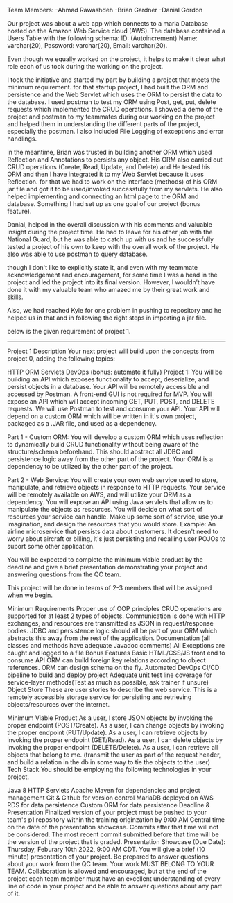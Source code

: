 Team Members: 
  -Ahmad Rawashdeh
  -Brian Gardner 
  -Danial Gordon
  
  
Our project was about a web app which connects to a maria Database hosted on the Amazon Web Service cloud (AWS). 
The database contained a Users Table with the following schema:
ID: (Autoincrement)
Name: varchar(20),
Password: varchar(20),
Email: varchar(20).

Even though we equally worked on the project, it helps to make it clear what role each of us took during the working on the project.

I took the initiative and started my part by building a project that meets the minimum requirement. 
for that startup project, I had built the ORM and persistence and the Web Servlet which uses the ORM to persist the data to the database. 
I used postman to test my ORM using Post, get, put, delete requests which implemented the CRUD operations. 
I showed a demo of the project and postman to my teammates during our working on the project and helped them in understanding the different parts of the project, especially the postman. 
I also included File Logging of exceptions and error handlings. 

in the meantime, Brian was trusted in building another ORM which used Reflection and Annotations to persists any object. 
His ORM also carried out CRUD operations (Create, Read, Update, and Delete) and He tested his ORM and then I have integrated it to my Web Servlet because it uses Reflection. 
for that we had to work on the interface (methods) of his ORM jar file and got it to be used/invoked successfully from my servlets. 
He also helped implementing and connecting an html page to the ORM and database. Something I had set up as one goal of our project (bonus feature). 

Danial, helped in the overall discussion with his comments and valuable insight during the project time. He had to leave for his other job with the National Guard, 
but he was able to catch up with us and he successfully tested a project of his own to keep with the overall work of the project. 
He also was able to use postman to query database.  

though I don't like to explicitly state it, and even with my teammate acknowledgement and encouragement, for some time I was a head in the project 
and led the project into its final version.  However, I wouldn’t have done it with my valuable team who amazed me by their great work and skills.

Also, we had reached Kyle for one problem in pushing to repository and he helped us in that and in following the right steps in importing a jar file. 

below is the given requirement of project 1. 
_____________________________________________________________________________________________________________________________________________


Project 1
Description
Your next project will build upon the concepts from project 0, adding the following topics:

HTTP
ORM
Servlets
DevOps (bonus: automate it fully)
Project 1:
You will be building an API which exposes functionality to accept, deserialize, and persist objects in a database. Your API will be remotely accessible and accessed by Postman. A front-end GUI is not required for MVP. You will expose an API which will accept incoming GET, PUT, POST, and DELETE requests. We will use Postman to test and consume your API. Your API will depend on a custom ORM which will be written in it's own project, packaged as a .JAR file, and used as a dependency.

Part 1 - Custom ORM:
You will develop a custom ORM which uses reflection to dynamically build CRUD functionality without being aware of the structure/schema beforehand. This should abstract all JDBC and persistence logic away from the other part of the project. Your ORM is a dependency to be utilized by the other part of the project.

Part 2 - Web Service:
You will create your own web service used to store, manipulate, and retrieve objects in response to HTTP requests. Your service will be remotely available on AWS, and will utilize your ORM as a dependency. You will expose an API using Java servlets that allow us to manipulate the objects as resources. You will decide on what sort of resources your service can handle. Make up some sort of service, use your imagination, and design the resources that you would store. Example: An airline microservice that persists data about customers. It doesn't need to worry about aircraft or billing, it's just persisting and recalling user POJOs to suport some other application.

You will be expected to complete the minimum viable product by the deadline and give a brief presentation demonstrating your project and answering questions from the QC team.

This project will be done in teams of 2-3 members that will be assigned when we begin.

Minimum Requirements
Proper use of OOP principles
CRUD operations are supported for at least 2 types of objects.
Communication is done with HTTP exchanges, and resources are transmitted as JSON in request/response bodies.
JDBC and persistence logic should all be part of your ORM which abstracts this away from the rest of the application.
Documentation (all classes and methods have adequate Javadoc comments)
All Exceptions are caught and logged to a file
Bonus Features
Basic HTML/CSS/JS front end to consume API
ORM can build foreign key relations according to object references.
ORM can design schema on the fly.
Automated DevOps CI/CD pipeline to build and deploy project
Adequate unit test line coverage for service-layer methods(Test as much as possible, ask trainer if unsure)
Object Store
These are user stories to describe the web service. This is a remotely accessible storage service for persisting and retrieving objects/resources over the internet.

Minimum Viable Product
As a user, I store JSON objects by invoking the proper endpoint (POST/Create).
As a user, I can change objects by invoking the proper endpoint (PUT/Update).
As a user, I can retrieve objects by invoking the proper endpoint (GET/Read).
As a user, I can delete objects by invoking the proper endpoint (DELETE/Delete).
As a user, I can retrieve all objects that belong to me. (transmit the user as part of the request header, and build a relation in the db in some way to tie the objects to the user)
Tech Stack
You should be employing the following technologies in your project.

Java 8
HTTP
Servlets
Apache Maven for dependencies and project management
Git & Github for version control
MariaDB deployed on AWS RDS for data persistence
Custom ORM for data persistence
Deadline & Presentation
Finalized version of your project must be pushed to your team's p1 repository within the training originzation by 9:00 AM Central time on the date of the presentation showcase. Commits after that time will not be considered. The most recent commit submitted before that time will be the version of the project that is graded.
Presentation Showcase (Due Date): Thursday, Feburary 10th 2022, 9:00 AM CDT.
You will give a brief (10 minute) presentation of your project. Be prepared to answer questions about your work from the QC team.
Your work MUST BELONG TO YOUR TEAM. Collaboration is allowed and encouraged, but at the end of the project each team member must have an excellent understanding of every line of code in your project and be able to answer questions about any part of it.
